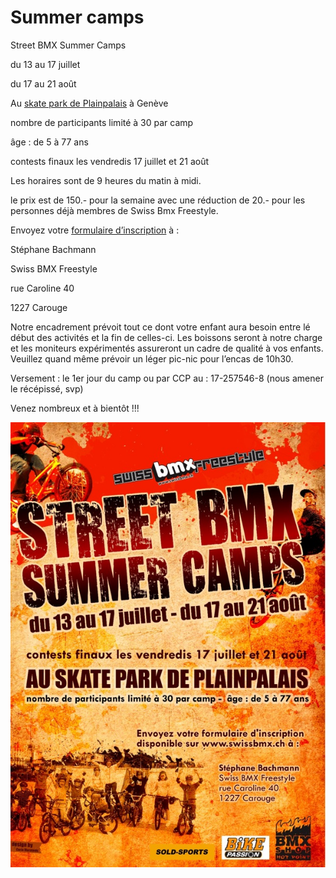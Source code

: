 # Summer camps

<!-- Manuel Hitz -->

Street BMX Summer Camps

du 13 au 17 juillet

du 17 au 21 août

Au [skate park de Plainpalais](http://maps.google.com/maps?f=q&amp;source=s_q&amp;hl=en&amp;geocode=&amp;q=geneve&amp;sll=37.0625,-95.677068&amp;sspn=50.02446,78.398437&amp;ie=UTF8&amp;ll=46.199646,6.140467&amp;spn=0.005384,0.00957&amp;t=h&amp;z=17) à Genève

nombre de participants limité à 30 par camp

âge : de 5 à 77 ans

contests finaux les vendredis 17 juillet et 21 août

Les horaires sont de 9 heures du matin à midi.

le prix est de 150.- pour la semaine avec une réduction de 20.- pour les personnes déjà membres de Swiss Bmx Freestyle.

Envoyez votre [formulaire d’inscription](./media/fiche-de28099inscription-au-c2abc2a0street-bmx-summer-campc2a0c2bb-2009.pdf) à :

Stéphane Bachmann

Swiss BMX Freestyle

rue Caroline 40

1227 Carouge

Notre encadrement prévoit tout ce dont votre enfant aura besoin entre lé début des activités et la fin de celles-ci. Les boissons seront à notre charge et les moniteurs expérimentés assureront un cadre de qualité à vos enfants. Veuillez quand même prévoir un léger pic-nic pour l’encas de 10h30.

Versement : le 1er jour du camp ou par CCP au : 17-257546-8 (nous amener le récépissé, svp)

Venez nombreux et à bientôt !!!

![street_bmx](./media/street_bmx.jpg)
